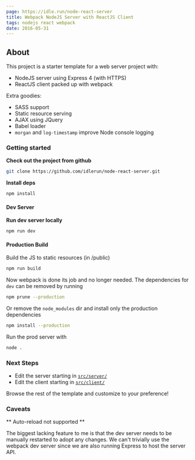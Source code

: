 ```yaml
---
page: https://idle.run/node-react-server
title: Webpack NodeJS Server with ReactJS Client
tags: nodejs react webpack
date: 2016-05-31
---
```


## About

This project is a starter template for a web server project with:

- NodeJS server using Express 4 (with HTTPS)
- ReactJS client packed up with webpack

Extra goodies:

- SASS support
- Static resource serving
- AJAX using JQuery
- Babel loader
- `morgan` and `log-timestamp` improve Node console logging


### Getting started

**Check out the project from github**

```bash
git clone https://github.com/idlerun/node-react-server.git
```

**Install deps**

```bash
npm install
```

#### Dev Server

**Run dev server locally**

```bash
npm run dev
```

#### Production Build

Build the JS to static resources (in /public)

```bash
npm run build
```

Now webpack is done its job and no longer needed.
The dependencies for `dev` can be removed by running

```bash
npm prune --production
```

Or remove the `node_modules` dir and install only the production dependencies

```bash
npm install --production
```

Run the prod server with

```bash
node .
```

### Next Steps

- Edit the server starting in [`src/server/`](https://github.com/idlerun/node-react-server/tree/src/server/)
- Edit the client starting in [`src/client/`](https://github.com/idlerun/node-react-server/tree/src/client/)

Browse the rest of the template and customize to your preference!


### Caveats

** Auto-reload not supported **

The biggest lacking feature to me is that the dev server needs to be manually
restarted to adopt any changes. We can't trivially use the webpack dev server since
we are also running Express to host the server API.